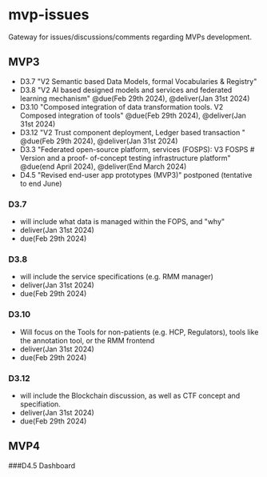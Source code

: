 # mvp-issues
Gateway for issues/discussions/comments regarding MVPs development.

## MVP3

* D3.7 "V2 Semantic based Data Models, formal Vocabularies & Registry" 
* D3.8 "V2 AI based designed models and services and federated learning mechanism" @due(Feb 29th 2024), @deliver(Jan 31st 2024)
* D3.10 "Composed integration of data transformation tools. V2 Composed integration of tools" @due(Feb 29th 2024), @deliver(Jan 31st 2024)
* D3.12 "V2 Trust component deployment, Ledger based transaction " @due(Feb 29th 2024), @deliver(Jan 31st 2024)
* D3.3 "Federated open-source platform, services (FOSPS): V3 FOSPS # Version and a proof- of-concept testing infrastructure platform"  @due(end April 2024), @deliver(End March 2024)
* D4.5  "Revised end-user app prototypes (MVP3)" postponed (tentative to end June)
  
### D3.7
* will include what data is managed within the FOPS, and "why"
* deliver(Jan 31st 2024)
* due(Feb 29th 2024)
  
### D3.8 
* will include the service specifications (e.g. RMM manager)
* deliver(Jan 31st 2024)
* due(Feb 29th 2024)

### D3.10
* Will focus on the Tools for non-patients (e.g. HCP, Regulators), tools like the annotation tool, or the RMM frontend
* deliver(Jan 31st 2024)
* due(Feb 29th 2024)

### D3.12
* will include the Blockchain discussion, as well as CTF concept and specifiation.
* deliver(Jan 31st 2024)
* due(Feb 29th 2024)

## MVP4

###D4.5
Dashboard
